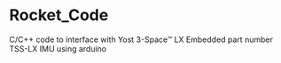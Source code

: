 # Rocket_Code
C/C++ code to interface with Yost 3-Space™ LX Embedded part number TSS-LX IMU using arduino  
